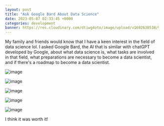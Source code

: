 ```yaml
---
layout: post
title: "Ask Google Bard About Data Science"
date: 2023-05-07 02:33:45 +0000
categories: development
banner: https://res.cloudinary.com/dtiwg4oto/image/upload/v1692630538/%EC%9D%91%EC%95%A0_u2jxiz.png
---
```


My family and friends would know that I have a keen interest in the field of data science lol. I asked Google Bard, the AI that is similar with chatGPT developed by Google, about what data science is, what tasks are involved in that field, what preparations are necessary to become a data scientist, and if there's a roadmap to become a data scientist.

![image](https://res.cloudinary.com/dtiwg4oto/image/upload/v1692630538/%EC%9D%91%EC%95%A0_u2jxiz.png)

![image](https://res.cloudinary.com/dtiwg4oto/image/upload/v1692630543/%EC%9D%91%EC%95%A02_ehdp1d.png)

![image](https://res.cloudinary.com/dtiwg4oto/image/upload/v1692630548/%EC%9D%91%EC%95%A03_dacvaa.png)

![image](https://res.cloudinary.com/dtiwg4oto/image/upload/v1692630553/%EC%9D%91%EC%95%A04_nhznzq.png)

![image](https://res.cloudinary.com/dtiwg4oto/image/upload/v1692630558/%EC%9D%91%EC%95%A05_poc3yv.png)

I think it was worth it!
